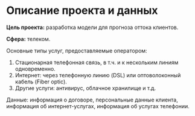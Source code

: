 # Описание проекта и данных

**Цель проекта:** разработка модели для прогноза оттока клиентов.

**Сфера:** телеком.

Основные типы услуг, предоставляемые оператором:

1. Стационарная телефонная связь, в т.ч. и к нескольким линиям одновременно.
2. Интернет: через телефонную линию (DSL) или оптоволоконный кабель (Fiber optic).
3. Другие услуги: антивирус, облачное хранилище и т.д.

Данные: информация о договоре, персональные данные клиента, информация об интернет-услугах, информация об услугах телефонии.
